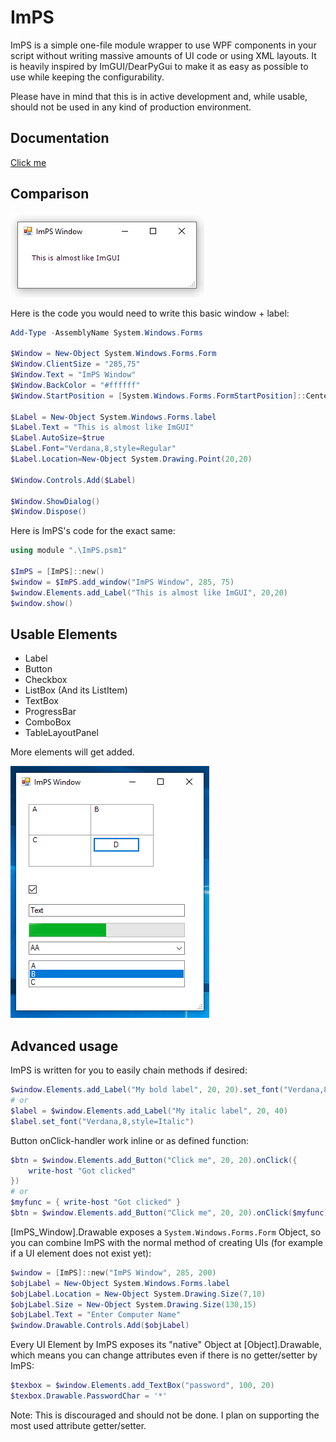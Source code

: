 # ImPS
ImPS is a simple one-file module wrapper to use WPF components in your script without writing massive amounts of UI code or using XML layouts. It is heavily inspired by ImGUI/DearPyGui to make it as easy as possible to use while keeping the configurability.

Please have in mind that this is in active development and, while usable, should not be used in any kind of production environment.

## Documentation

[Click me](https://slluxx.github.io/ImPS/)

## Comparison
![ImPS Window](https://raw.githubusercontent.com/Slluxx/ImPS/main/images/ImPS.png)

Here is the code you would need to write this basic window + label:
```powershell
Add-Type -AssemblyName System.Windows.Forms

$Window = New-Object System.Windows.Forms.Form
$Window.ClientSize = "285,75"
$Window.Text = "ImPS Window"
$Window.BackColor = "#ffffff"
$Window.StartPosition = [System.Windows.Forms.FormStartPosition]::CenterScreen

$Label = New-Object System.Windows.Forms.label
$Label.Text = "This is almost like ImGUI"
$Label.AutoSize=$true
$Label.Font="Verdana,8,style=Regular"
$Label.Location=New-Object System.Drawing.Point(20,20)

$Window.Controls.Add($Label)

$Window.ShowDialog()
$Window.Dispose()
```

Here is ImPS's code for the exact same:
```powershell
using module ".\ImPS.psm1"

$ImPS = [ImPS]::new()
$window = $ImPS.add_window("ImPS Window", 285, 75)
$window.Elements.add_Label("This is almost like ImGUI", 20,20)
$window.show()
```

## Usable Elements

- Label
- Button
- Checkbox
- ListBox (And its ListItem)
- TextBox
- ProgressBar
- ComboBox
- TableLayoutPanel

More elements will get added.

![ImPS Window](https://raw.githubusercontent.com/Slluxx/ImPS/main/images/elements.png)

## Advanced usage

ImPS is written for you to easily chain methods if desired:

```powershell
$window.Elements.add_Label("My bold label", 20, 20).set_font("Verdana,8,style=Bold")
# or
$label = $window.Elements.add_Label("My italic label", 20, 40)
$label.set_font("Verdana,8,style=Italic")
```

Button onClick-handler work inline or as defined function:

```powershell
$btn = $window.Elements.add_Button("Click me", 20, 20).onClick({
    write-host "Got clicked"
})
# or
$myfunc = { write-host "Got clicked" }
$btn = $window.Elements.add_Button("Click me", 20, 20).onClick($myfunc)
```

[ImPS_Window].Drawable exposes a `System.Windows.Forms.Form` Object, so you can combine ImPS with the normal method of creating UIs (for example if a UI element does not exist yet):

```powershell
$window = [ImPS]::new("ImPS Window", 285, 200)
$objLabel = New-Object System.Windows.Forms.label
$objLabel.Location = New-Object System.Drawing.Size(7,10)
$objLabel.Size = New-Object System.Drawing.Size(130,15)
$objLabel.Text = "Enter Computer Name"
$window.Drawable.Controls.Add($objLabel)
```

Every UI Element by ImPS exposes its "native" Object at [Object].Drawable, which means you can change attributes even if there is no getter/setter by ImPS:

```powershell
$texbox = $window.Elements.add_TextBox("password", 100, 20)
$texbox.Drawable.PasswordChar = '*'
```
Note: This is discouraged and should not be done. I plan on supporting the most used attribute getter/setter. 